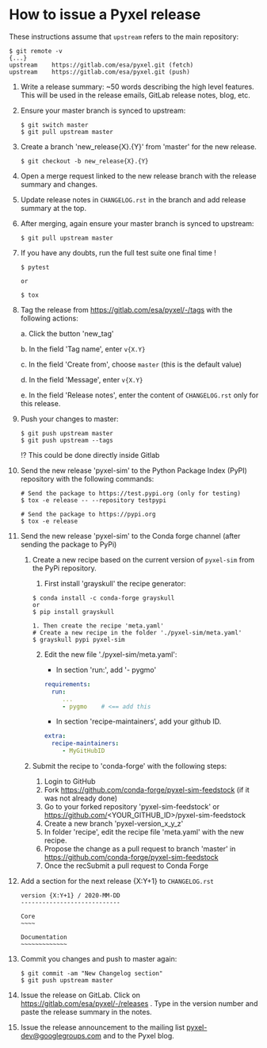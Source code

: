 # How to issue a Pyxel release

These instructions assume that `upstream` refers to the main repository:

```fish
$ git remote -v
{...}
upstream	https://gitlab.com/esa/pyxel.git (fetch)
upstream	https://gitlab.com/esa/pyxel.git (push)
```

1. Write a release summary: ~50 words describing the high level features. This will be used in the release emails, GitLab release notes, blog, etc.

2. Ensure your master branch is synced to upstream:

   ```fish
   $ git switch master
   $ git pull upstream master
   ```

3. Create a branch 'new_release{X}.{Y}' from 'master' for the new release.

   ```fish
   $ git checkout -b new_release{X}.{Y}
   ```

4. Open a merge request linked to the new release branch with the release summary and changes.

5. Update release notes in `CHANGELOG.rst` in the branch and add release summary at the top.

6. After merging, again ensure your master branch is synced to upstream:

   ```fish
   $ git pull upstream master
   ```

7. If you have any doubts, run the full test suite one final time !

   ```fish
   $ pytest

   or

   $ tox
   ```

8. Tag the release from https://gitlab.com/esa/pyxel/-/tags with the following actions:

   a. Click the button 'new_tag'

   b. In the field 'Tag name', enter `v{X.Y}`

   c. In the field 'Create from', choose `master` (this is the default value)

   d. In the field 'Message', enter `v{X.Y}`

   e. In the field 'Release notes', enter the content of `CHANGELOG.rst` only for this release.

9. Push your changes to master:
   ```fish
   $ git push upstream master
   $ git push upstream --tags
   ```
   :interrobang: This could be done directly inside Gitlab

10. Send the new release 'pyxel-sim' to the Python Package Index (PyPI) repository with
    the following commands:
       ```fish
       # Send the package to https://test.pypi.org (only for testing)
       $ tox -e release -- --repository testpypi

       # Send the package to https://pypi.org
       $ tox -e release
       ```
   
11. Send the new release 'pyxel-sim' to the Conda forge channel (after sending the 
    package to PyPi)
   
    1. Create a new recipe based on the current version of `pyxel-sim` from the PyPi
       repository.
   
       1. First install 'grayskull' the recipe generator:
       ```fish
       $ conda install -c conda-forge grayskull
       or
       $ pip install grayskull
      
       1. Then create the recipe 'meta.yaml'
       # Create a new recipe in the folder './pyxel-sim/meta.yaml'
       $ grayskull pypi pyxel-sim
       ```
      
       2. Edit the new file './pyxel-sim/meta.yaml':
          * In section 'run:', add '- pygmo'
          ```yaml
          requirements:
            run:
               ...
               - pygmo    # <== add this
          ```
         
          * In section 'recipe-maintainers', add your github ID.
          ```yaml
          extra:
            recipe-maintainers:
               - MyGitHubID
          ```
    2. Submit the recipe to 'conda-forge' with the following steps:
       1. Login to GitHub
       2. Fork https://github.com/conda-forge/pyxel-sim-feedstock (if it was not already done)
       3. Go to your forked repository 'pyxel-sim-feedstock' or https://github.com/<YOUR_GITHUB_ID>/pyxel-sim-feedstock
       4. Create a new branch 'pyxel-version_x_y_z'
       5. In folder 'recipe', edit the recipe file 'meta.yaml' with the new recipe.
       6. Propose the change as a pull request to branch 'master' in https://github.com/conda-forge/pyxel-sim-feedstock
       7. Once the recSubmit a pull request to Conda Forge

12. Add a section for the next release {X:Y+1} to `CHANGELOG.rst`

     ```fish
     version {X:Y+1} / 2020-MM-DD
     ----------------------------

     Core
     ~~~~

     Documentation
     ~~~~~~~~~~~~~
     ```

13. Commit you changes and push to master again:
     ```fish
     $ git commit -am "New Changelog section"
     $ git push upstream master
     ```

14. Issue the release on GitLab.
    Click on https://gitlab.com/esa/pyxel/-/releases . Type in the version number and paste the release summary in the notes.

15. Issue the release announcement to the mailing list pyxel-dev@googlegroups.com and to the Pyxel blog.
